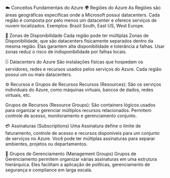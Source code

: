 ☁️ Conceitos Fundamentais do Azure
🌍 Regiões do Azure
As Regiões são áreas geográficas específicas onde a Microsoft possui datacenters. Cada região é composta por pelo menos um datacenter e oferece serviços de nuvem localizados. Exemplos: Brazil South, East US, West Europe.

🏢 Zonas de Disponibilidade
Cada região pode ter múltiplas Zonas de Disponibilidade, que são datacenters fisicamente separados dentro da mesma região. Elas garantem alta disponibilidade e tolerância a falhas. Usar zonas reduz o risco de indisponibilidade por falhas locais.

🗄️ Datacenters do Azure
São instalações físicas que hospedam os servidores, redes e recursos usados pelos serviços do Azure. Cada região possui um ou mais datacenters.

⚙️ Recursos e Grupos de Recursos
Recursos (Resources): São os serviços individuais do Azure, como máquinas virtuais, bancos de dados, redes virtuais, etc.

Grupos de Recursos (Resource Groups): São containers lógicos usados para organizar e gerenciar múltiplos recursos relacionados. Permitem controle de acesso, monitoramento e gerenciamento conjunto.

💳 Assinaturas (Subscriptions)
Uma Assinatura define o limite de faturamento, controle de acesso e recursos disponíveis para um conjunto de serviços no Azure. Você pode ter múltiplas assinaturas para separar ambientes, projetos ou departamentos.

🧩 Grupos de Gerenciamento (Management Groups)
Grupos de Gerenciamento permitem organizar várias assinaturas em uma estrutura hierárquica. Eles facilitam a aplicação de políticas, gerenciamento de segurança e compliance em larga escala.
